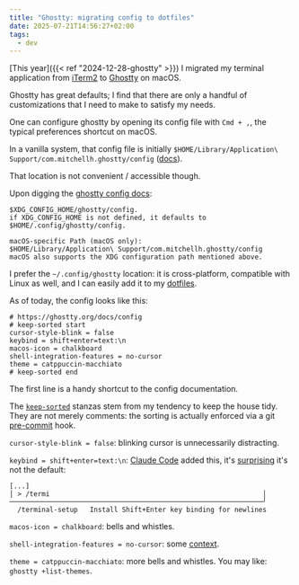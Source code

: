 ```yaml
---
title: "Ghostty: migrating config to dotfiles"
date: 2025-07-21T14:56:27+02:00
tags:
  - dev
---
```


[This year]({{< ref "2024-12-28-ghostty" >}}) I migrated my terminal
application from [iTerm2](https://iterm2.com/) to
[Ghostty](https://ghostty.org/) on macOS.

Ghostty has great defaults; I find that there are only a handful of
customizations that I need to make to satisfy my needs.

One can configure ghostty by opening its config file with `Cmd + ,`, the typical
preferences shortcut on macOS.

In a vanilla system, that config file is initially `$HOME/Library/Application\
Support/com.mitchellh.ghostty/config`
([docs](https://ghostty.org/docs/config#macos-specific-path-(macos-only):)).

That location is not convenient / accessible though.

Upon digging the [ghostty config docs](https://ghostty.org/docs/config):

```
$XDG_CONFIG_HOME/ghostty/config.
if XDG_CONFIG_HOME is not defined, it defaults to $HOME/.config/ghostty/config.

macOS-specific Path (macOS only):
$HOME/Library/Application\ Support/com.mitchellh.ghostty/config
macOS also supports the XDG configuration path mentioned above.
```

I prefer the `~/.config/ghostty` location: it is cross-platform, compatible with
Linux as well, and I can easily add it to my
[dotfiles](https://github.com/thiagowfx/.dotfiles/blob/master/ghostty/config).

As of today, the config looks like this:

```
# https://ghostty.org/docs/config
# keep-sorted start
cursor-style-blink = false
keybind = shift+enter=text:\n
macos-icon = chalkboard
shell-integration-features = no-cursor
theme = catppuccin-macchiato
# keep-sorted end
```

The first line is a handy shortcut to the config documentation.

The [`keep-sorted`](https://github.com/google/keep-sorted) stanzas stem from my
tendency to keep the house tidy. They are not merely comments: the sorting is
actually enforced via a git [pre-commit](https://pre-commit.com/) hook.

`cursor-style-blink = false`: blinking cursor is unnecessarily distracting.

`keybind = shift+enter=text:\n`: [Claude Code](https://www.anthropic.com/claude-code) added this, it's [surprising](https://github.com/ghostty-org/ghostty/discussions/7780) it's not the default:

```
[...]
│ > /termi                                                     │
───────────────────────────────────────────────────────────────╯
  /terminal-setup   Install Shift+Enter key binding for newlines
```

`macos-icon = chalkboard`: bells and whistles.

`shell-integration-features = no-cursor`: some
[context](https://github.com/ghostty-org/ghostty/discussions/2812#discussioncomment-11686920).

`theme = catppuccin-macchiato`: more bells and whistles. You may like: `ghostty
+list-themes`.
